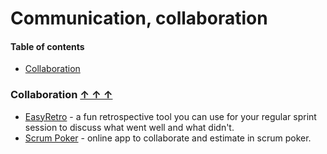 # Communication, collaboration

#### Table of contents <a name="toc"></a>

* [Collaboration](#collaboration)

### Collaboration <a name="collaboration"></a> [&#x2191;&nbsp;&#x2191;&nbsp;&#x2191;](#toc)

* [EasyRetro](https://easyretro.io/) - a fun retrospective tool you can use for your regular sprint session to discuss what went well and what didn't.
* [Scrum Poker](https://www.scrumpoker-online.org/) - online app to collaborate and estimate in scrum poker.
